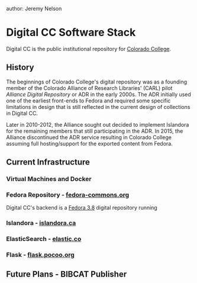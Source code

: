 author: Jeremy Nelson

# Digital CC Software Stack
Digital CC is the public institutional repository for 
[Colorado College](https://www.coloradocollege.edu).

## History
The beginnings of Colorado College's digital repository was as a founding
member of the Colorado Alliance of Research Libraries' (CARL) pilot
*Alliance Digital Repository* or ADR in the early 2000s. The ADR 
initially used one of the earliest front-ends to Fedora and required
some specific limitations in design that is still reflected in the 
current design of collections in Digital CC.

Later in 2010-2012, the Alliance sought out decided to implement Islandora
for the remaining members that still participating in the ADR. In 2015, 
the Alliance discontinued the ADR service resulting in Colorado College
assuming full hosting/support for the exported content from Fedora.

## Current Infrastructure

### Virtual Machines and Docker

### Fedora Repository - [fedora-commons.org][FEDORA]
Digital CC's backend is a [Fedora 3.8][FEDORA38] digital repository running

### Islandora - [islandora.ca][ISLAND]

### ElasticSearch - [elastic.co][ES]

### Flask - [flask.pocoo.org](http://flask.pocoo.org)

## Future Plans - BIBCAT Publisher

[ES]: https://www.elastic.co/
[FEDORA]: http://fedora-commons.org/
[FEDORA38]: https://wiki.duraspace.org/display/FEDORA38/Fedora+3.8+Documentation
[ISLAND]: https://islandora.ca/

